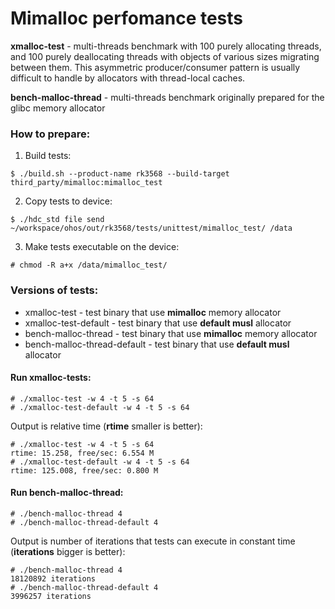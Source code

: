 # Mimalloc perfomance tests

**xmalloc-test** - multi-threads benchmark with 100 purely allocating threads, and 100 purely deallocating threads with objects of various sizes migrating between them. This asymmetric producer/consumer pattern is usually difficult to handle by allocators with thread-local caches.

**bench-malloc-thread** - multi-threads benchmark originally prepared for the glibc memory allocator

### How to prepare:

1. Build tests:
```
$ ./build.sh --product-name rk3568 --build-target third_party/mimalloc:mimalloc_test
```

2. Copy tests to device:
```
$ ./hdc_std file send ~/workspace/ohos/out/rk3568/tests/unittest/mimalloc_test/ /data
```

3. Make tests executable on the device:
```
# chmod -R a+x /data/mimalloc_test/
```

### Versions of tests:

- xmalloc-test - test binary that use **mimalloc** memory allocator
- xmalloc-test-default - test binary that use **default musl** allocator
- bench-malloc-thread - test binary that use **mimalloc** memory allocator
- bench-malloc-thread-default - test binary that use **default musl** allocator

#### Run xmalloc-tests:
```
# ./xmalloc-test -w 4 -t 5 -s 64
# ./xmalloc-test-default -w 4 -t 5 -s 64
```

Output is relative time (**rtime**  smaller is better):
```
# ./xmalloc-test -w 4 -t 5 -s 64                                               
rtime: 15.258, free/sec: 6.554 M
# ./xmalloc-test-default -w 4 -t 5 -s 64                                       
rtime: 125.008, free/sec: 0.800 M
```

#### Run bench-malloc-thread:
```
# ./bench-malloc-thread 4
# ./bench-malloc-thread-default 4
```

Output is number of iterations that tests can execute in constant time (**iterations** bigger is better):
```
# ./bench-malloc-thread 4                                                      
18120892 iterations
# ./bench-malloc-thread-default 4                                              
3996257 iterations
```
